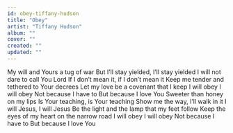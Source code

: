 ```yaml
---
id: obey-tiffany-hudson
title: "Obey"
artist: "Tiffany Hudson"
album: ""
cover: ""
created: ""
updated: ""
---
```


My will and Yours a tug of war
But I’ll stay yielded, I’ll stay yielded
I will not dare to call You Lord
If I don’t mean it, if I don’t mean it
Keep me tender and tethered to Your decrees
Let my love be a covenant that I keep
I will obey
I will obey
Not because I have to
But because I love You
Sweeter than honey on my lips
Is Your teaching, is Your teaching
Show me the way, I’ll walk in it
I will Jesus, I will Jesus
Be the light and the lamp that my feet follow
Keep the eyes of my heart on the narrow road
I will obеy
I will obey
Not because I havе to
But because I love You
